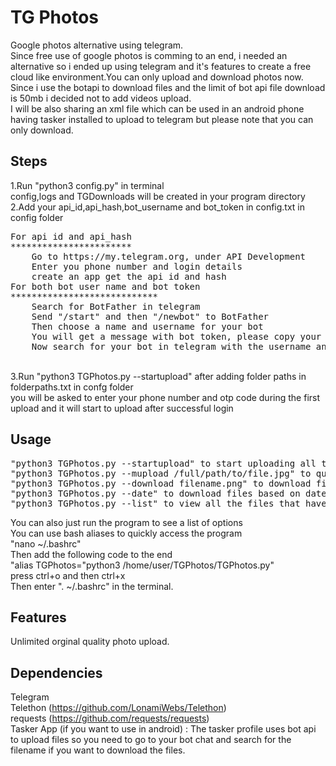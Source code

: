 # TG Photos
Google photos alternative using telegram.<br>
Since free use of google photos is comming to an end, i needed an alternative so i ended up using telegram and it's features to create a free cloud like environment.You can only upload and download photos now. Since i use the botapi to download files and the limit of bot api file download is 50mb i decided not to add videos upload.  
I will be also sharing an xml file which can be used in an android phone having tasker installed to upload to telegram but please note that you can only download.

## Steps
1.Run "python3 config.py" in terminal
<br>
config,logs and TGDownloads will be created in your program directory
<br>
2.Add your api_id,api_hash,bot_username and bot_token in config.txt in config folder<br>
<pre>
For api id and api_hash 
***********************
    Go to https://my.telegram.org, under API Development
    Enter you phone number and login details
    create an app get the api id and hash
For both bot user name and bot token
****************************
    Search for BotFather in telegram
    Send "/start" and then "/newbot" to BotFather
    Then choose a name and username for your bot
    You will get a message with bot token, please copy your bot token
    Now search for your bot in telegram with the username and send "\start" and a "Hi"</pre>
<br>
3.Run "python3 TGPhotos.py --startupload" after adding folder paths in folderpaths.txt in confg folder
<br>
you will be asked to enter your phone number and otp code during the first upload and it will start to upload after successful login
<br>

## Usage
<pre>
"python3 TGPhotos.py --startupload" to start uploading all the files in the folders paths you have entered
"python3 TGPhotos.py --mupload /full/path/to/file.jpg" to quickly upload a file
"python3 TGPhotos.py --download filename.png" to download file based on it's name
"python3 TGPhotos.py --date" to download files based on date
"python3 TGPhotos.py --list" to view all the files that have been uploaded</pre>
You can also just run the program to see a list of options<br>
You can use bash aliases to quickly access the program<br>
"nano ~/.bashrc"<br>Then add the following code to the end<br>
"alias TGPhotos="python3 /home/user/TGPhotos/TGPhotos.py"<br>
press ctrl+o and then ctrl+x<br>Then enter ". ~/.bashrc" in the terminal.


## Features 
Unlimited orginal quality photo upload.

## Dependencies
Telegram
<br>
Telethon (https://github.com/LonamiWebs/Telethon)
<br>
requests (https://github.com/requests/requests) 
<br>
Tasker App (if you want to use in android) : The tasker profile uses bot api to upload files so you need to go to your bot chat and search for the filename if you want to download the files.

